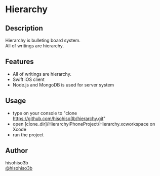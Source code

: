 # Hierarchy

## Description

Hierarchy is bulleting board system.  
All of writings are hierarchy.

## Features

- All of writings are hierarchy.
- Swift iOS client
- Node.js and MongoDB is used for server system

## Usage
- type on your console to "clone https://github.com/hisohiso3b/hierarchy.git"
- open [clone_dir]/HierarchyiPhoneProject/Hierarchy.xcworkspace on Xcode
- run the project

## Author
hisohiso3b  
[@hisohiso3b](https://twitter.com/hisohiso3b)
